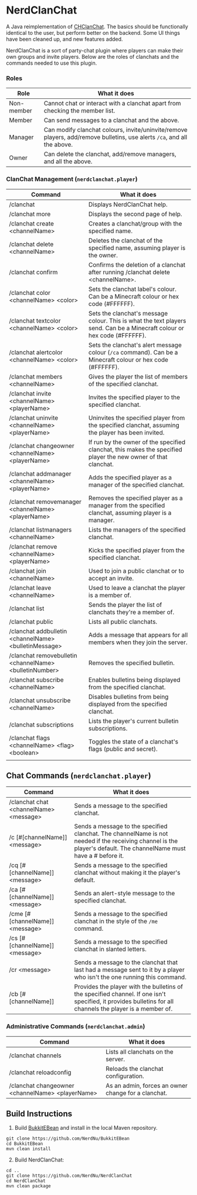 # NerdClanChat

A Java reimplementation of [CHClanChat](https://github.com/NerdNu/CHClanChat). The basics should be functionally identical to the user, but perform better on the backend. Some UI things have been cleaned up, and new features added.


NerdClanChat is a sort of party-chat plugin where players can make their own groups and invite players. Below are the roles of clanchats and the commands needed to use this plugin.

### Roles

| Role       | What it does                                                                                                            |
|------------|-------------------------------------------------------------------------------------------------------------------------|
| Non-member | Cannot chat or interact with a clanchat apart from checking the member list.                                            |
| Member     | Can send messages to a clanchat and the above.                                                                          |
| Manager    | Can modify clanchat colours, invite/uninvite/remove players, add/remove bulletins, use alerts `/ca`, and all the above. |
| Owner      | Can delete the clanchat, add/remove managers, and all the above.                                                        |

### ClanChat Management (`nerdclanchat.player`)
| Command                                                   | What it does                                                                                                             |
|-----------------------------------------------------------|--------------------------------------------------------------------------------------------------------------------------|
| /clanchat                                                 | Displays NerdClanChat help.                                                                                              |
| /clanchat more                                            | Displays the second page of help.                                                                                        |
| /clanchat create \<channelName>                           | Creates a clanchat/group with the specified name.                                                                        |
| /clanchat delete \<channelName>                           | Deletes the clanchat of the specified name, assuming player is the owner.                                                |
| /clanchat confirm                                         | Confirms the deletion of a clanchat after running /clanchat delete \<channelName>.                                       |
| /clanchat color \<channelName> \<color>                   | Sets the clanchat label's colour. Can be a Minecraft colour or hex code (#FFFFFF).                                       |
| /clanchat textcolor \<channelName> \<color>               | Sets the clanchat's message colour. This is what the text players send. Can be a Minecraft colour or hex code (#FFFFFF). |
| /clanchat alertcolor \<channelName> \<color>              | Sets the clanchat's alert message colour (`/ca` command). Can be a Minecraft colour or hex code (#FFFFFF).               |
| /clanchat members \<channelName>                          | Gives the player the list of members of the specified clanchat.                                                          |
| /clanchat invite \<channelName> \<playerName>             | Invites the specified player to the specified clanchat.                                                                  |
| /clanchat uninvite \<channelName> \<playerName>           | Uninvites the specified player from the specified clanchat, assuming the player has been invited.                        |
| /clanchat changeowner \<channelName> \<playerName>        | If run by the owner of the specified clanchat, this makes the specified player the new owner of that clanchat.           |
| /clanchat addmanager  \<channelName> \<playerName>        | Adds the specified player as a manager of the specified clanchat.                                                        |
| /clanchat removemanager  \<channelName> \<playerName>     | Removes the specified player as a manager from the specified clanchat, assuming player is a manager.                     |
| /clanchat listmanagers \<channelName>                     | Lists the managers of the specified clanchat.                                                                            |
| /clanchat remove \<channelName> \<playerName>             | Kicks the specified player from the specified clanchat.                                                                  |
| /clanchat join \<channelName>                             | Used to join a public clanchat or to accept an invite.                                                                   |
| /clanchat leave \<channelName>                            | Used to leave a clanchat the player is a member of.                                                                      |
| /clanchat list                                            | Sends the player the list of clanchats they're a member of.                                                              |
| /clanchat public                                          | Lists all public clanchats.                                                                                              |
| /clanchat addbulletin \<channelName> \<bulletinMessage>   | Adds a message that appears for all members when they join the server.                                                   |
| /clanchat removebulletin \<channelName> \<bulletinNumber> | Removes the specified bulletin.                                                                                          |
| /clanchat subscribe \<channelName>                        | Enables bulletins being displayed from the specified clanchat.                                                           |
| /clanchat unsubscribe \<channelName>                      | Disables bulletins from being displayed from the specified clanchat.                                                     |
| /clanchat subscriptions                                   | Lists the player's current bulletin subscriptions.                                                                       |
| /clanchat flags \<channelName> \<flag> \<boolean>         | Toggles the state of a clanchat's flags (public and secret).                                                             |
|                                                           |                                                                                                                          |

## Chat Commands (`nerdclanchat.player`)
| Command                                  | What it does                                                                                                                                                        |
|------------------------------------------|---------------------------------------------------------------------------------------------------------------------------------------------------------------------|
| /clanchat chat \<channelName> \<message> | Sends a message to the specified clanchat.                                                                                                                          |
| /c [#[channelName]] \<message>           | Sends a message to the specified clanchat. The channelName is not needed if the receiving channel is the player's default. The channelName must have a # before it. |
| /cq [#[channelName]] \<message>          | Sends a message to the specified clanchat without making it the player's default.                                                                                   |
| /ca [#[channelName]] \<message>          | Sends an alert-style message to the specified clanchat.                                                                                                             |
| /cme [#[channelName]] \<message>         | Sends a message to the specified clanchat in the style of the `/me` command.                                                                                        |
| /cs [#[channelName]] \<message>          | Sends a message to the specified clanchat in slanted letters.                                                                                                       |
| /cr \<message>                           | Sends a message to the clanchat that last had a message sent to it by a player who isn't the one running this command.                                              |
| /cb [#[channelName]]                     | Provides the player with the bulletins of the specified channel. If one isn't specified, it provides bulletins for all channels the player is a member of.          |

### Administrative Commands (`nerdclanchat.admin`)
| Command                                            | What it does                                        |
|----------------------------------------------------|-----------------------------------------------------|
| /clanchat channels                                 | Lists all clanchats on the server.                  |
| /clanchat reloadconfig                             | Reloads the clanchat configuration.                 |
| /clanchat changeowner \<channelName> \<playerName> | As an admin, forces an owner change for a clanchat. |

## Build Instructions

 1. Build [BukkitEBean](https://github.com/NerdNu/BukkitEBean) and install in the local Maven repository.
   ```
git clone https://github.com/NerdNu/BukkitEBean
cd BukkitEBean
mvn clean install
   ```
 2. Build NerdClanChat:
   ```
cd ..
git clone https://github.com/NerdNu/NerdClanChat
cd NerdClanChat
mvn clean package
   ```

